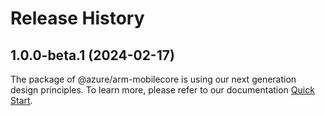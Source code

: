 # Release History
    
## 1.0.0-beta.1 (2024-02-17)

The package of @azure/arm-mobilecore is using our next generation design principles. To learn more, please refer to our documentation [Quick Start](https://aka.ms/js-track2-quickstart).
